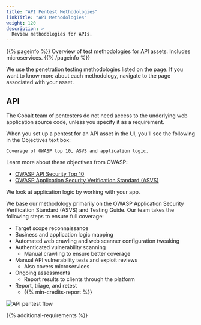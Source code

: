 ```yaml
---
title: "API Pentest Methodologies"
linkTitle: "API Methodologies"
weight: 120
description: >
  Review methodologies for APIs.
---
```


{{% pageinfo %}}
Overview of test methodologies for API assets. Includes microservices.
{{% /pageinfo %}}

We use the penetration testing methodologies listed on the page. If you want to know more
about each methodology, navigate to the page associated with your asset.

## API

The Cobalt team of pentesters do not need access to the underlying web application source code,
unless you specify it as a requirement.

When you set up a pentest for an API asset in the UI, you'll see the following in the
Objectives text box:

```
Coverage of OWASP top 10, ASVS and application logic.
```

Learn more about these objectives from OWASP:

- [OWASP API Security Top 10](https://owasp.org/www-project-api-security)
- [OWASP Application Security Verification Standard (ASVS)](https://owasp.org/www-project-application-security-verification-standard)

We look at application logic by working with your app.

We base our methodology primarily on the OWASP Application Security Verification Standard (ASVS)
and Testing Guide. Our team takes the following steps to ensure full coverage:

- Target scope reconnaissance
- Business and application logic mapping
- Automated web crawling and web scanner configuration tweaking
- Authenticated vulnerability scanning
  - Manual crawling to ensure better coverage
- Manual API vulnerability tests and exploit reviews
  - Also covers microservices
- Ongoing assessments
  - Report results to clients through the platform
- Report, triage, and retest
  - {{% min-credits-report %}}

![API pentest flow](/gsg/APIPentest.png)

{{% additional-requirements %}}
